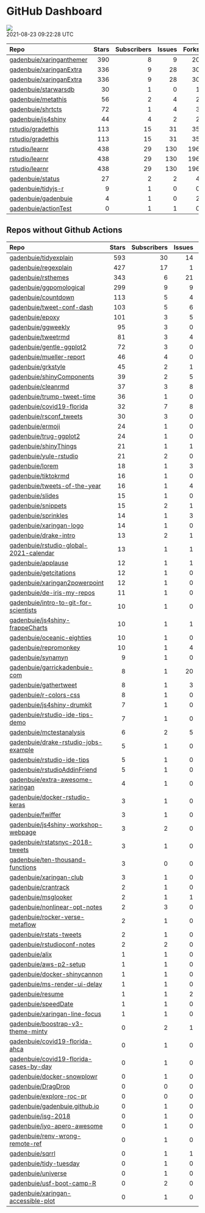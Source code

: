 GitHub Dashboard
================

![](https://github.com/gadenbuie/status/workflows/Render%20Status/badge.svg)  
2021-08-23 09:22:28 UTC

| Repo                                                                    | Stars | Subscribers | Issues | Forks | Status                                                                                                                                                               | Commit                                                                                                                                                                             |
| :---------------------------------------------------------------------- | ----: | ----------: | -----: | ----: | :------------------------------------------------------------------------------------------------------------------------------------------------------------------- | :--------------------------------------------------------------------------------------------------------------------------------------------------------------------------------- |
| [gadenbuie/xaringanthemer](https://github.com/gadenbuie/xaringanthemer) |   390 |           8 |      9 |    20 | [![](https://github.com/gadenbuie/xaringanthemer/workflows/tic/badge.svg)](https://github.com/gadenbuie/xaringanthemer/actions/runs/1157337816)                      | <a href="https://github.com/gadenbuie/xaringanthemer/commit/9f7460eee9d755c32b2417feee7dada79a2a4019" title="Remove trailing comma in `_colors.Rmd` (#64)">9f7460</a>              |
| [gadenbuie/xaringanExtra](https://github.com/gadenbuie/xaringanExtra)   |   336 |           9 |     28 |    30 | [![](https://github.com/gadenbuie/xaringanExtra/workflows/Commands/badge.svg)](https://github.com/gadenbuie/xaringanExtra/actions/runs/1122332240)                   | <a href="https://github.com/gadenbuie/xaringanExtra/commit/5e2d80bd0c53065cf1c3e55c3f21efb28c44ab5d" title="v0.5.4">5e2d80</a>                                                     |
| [gadenbuie/xaringanExtra](https://github.com/gadenbuie/xaringanExtra)   |   336 |           9 |     28 |    30 | [![](https://github.com/gadenbuie/xaringanExtra/workflows/tic/badge.svg)](https://github.com/gadenbuie/xaringanExtra/actions/runs/1157323583)                        | <a href="https://github.com/gadenbuie/xaringanExtra/commit/5e2d80bd0c53065cf1c3e55c3f21efb28c44ab5d" title="v0.5.4">5e2d80</a>                                                     |
| [gadenbuie/starwarsdb](https://github.com/gadenbuie/starwarsdb)         |    30 |           1 |      0 |     1 | [![](https://github.com/gadenbuie/starwarsdb/workflows/tic/badge.svg)](https://github.com/gadenbuie/starwarsdb/actions/runs/1158056150)                              | <a href="https://github.com/gadenbuie/starwarsdb/commit/b6339df02e2a2394120ddf36d74b746d1f141f33" title="Update {tic} badge in README (#5)">b6339d</a>                             |
| [gadenbuie/metathis](https://github.com/gadenbuie/metathis)             |    56 |           2 |      4 |     2 | [![](https://github.com/gadenbuie/metathis/workflows/tic/badge.svg)](https://github.com/gadenbuie/metathis/actions/runs/1157326134)                                  | <a href="https://github.com/gadenbuie/metathis/commit/f253ce2af2615ce86ba15b78123da926b18a6395" title="Hotfix v1.1.1 (#24)">f253ce</a>                                             |
| [gadenbuie/shrtcts](https://github.com/gadenbuie/shrtcts)               |    72 |           1 |      4 |     3 | [![](https://github.com/gadenbuie/shrtcts/workflows/tic/badge.svg)](https://github.com/gadenbuie/shrtcts/actions/runs/848462154)                                     | <a href="https://github.com/gadenbuie/shrtcts/commit/3a03311a030edff97e906743182b07ede88095a3" title="master -> main && Prefix font awesome icons">3a0331</a>                      |
| [gadenbuie/js4shiny](https://github.com/gadenbuie/js4shiny)             |    44 |           4 |      2 |     2 | [![](https://github.com/gadenbuie/js4shiny/workflows/tic/badge.svg)](https://github.com/gadenbuie/js4shiny/actions/runs/955868839)                                   | <a href="https://github.com/gadenbuie/js4shiny/commit/29bd23560d8f1c8ff39db08495f8eb6fe44e30bc" title="Prefix font awesome icons">29bd23</a>                                       |
| [rstudio/gradethis](https://github.com/rstudio/gradethis)               |   113 |          15 |     31 |    35 | [![](https://github.com/rstudio/gradethis/workflows/R-CMD-check/badge.svg)](https://github.com/rstudio/gradethis/actions/runs/1128958984)                            | <a href="https://github.com/rstudio/gradethis/commit/e9b10ae3aa30de377a70f766591bb7153c008f09" title="Prefix gradethis functions in default messages (#250)">e9b10a</a>            |
| [rstudio/gradethis](https://github.com/rstudio/gradethis)               |   113 |          15 |     31 |    35 | [![](https://github.com/rstudio/gradethis/workflows/pkgdown/badge.svg)](https://github.com/rstudio/gradethis/actions/runs/1128958981)                                | <a href="https://github.com/rstudio/gradethis/commit/e9b10ae3aa30de377a70f766591bb7153c008f09" title="Prefix gradethis functions in default messages (#250)">e9b10a</a>            |
| [rstudio/learnr](https://github.com/rstudio/learnr)                     |   438 |          29 |    130 |   196 | [![](https://github.com/rstudio/learnr/workflows/R-CMD-check/badge.svg)](https://github.com/rstudio/learnr/actions/runs/1152184783)                                  | <a href="https://github.com/rstudio/learnr/commit/bfbf7bbc8cfe73b30de58ff3504cdbb2cf258709" title="Rebuild docs/">bfbf7b</a>                                                       |
| [rstudio/learnr](https://github.com/rstudio/learnr)                     |   438 |          29 |    130 |   196 | [![](https://github.com/rstudio/learnr/workflows/Render%20docs/badge.svg)](https://github.com/rstudio/learnr/actions/runs/1015484666)                                | <a href="https://github.com/rstudio/learnr/commit/14d679a91f7afef36442729c8ad5a485918fad98" title="Make `data/` directory automatically accessible to exercises (#539)">14d679</a> |
| [rstudio/learnr](https://github.com/rstudio/learnr)                     |   438 |          29 |    130 |   196 | [![](https://github.com/rstudio/learnr/workflows/Commands/badge.svg)](https://github.com/rstudio/learnr/actions/runs/1152306733)                                     | <a href="https://github.com/rstudio/learnr/commit/69c0a76f944a4e9e7a18af995b3861e9ef1125e1" title="Transition remote dependencies to CRAN releases (#572)">69c0a7</a>              |
| [gadenbuie/status](https://github.com/gadenbuie/status)                 |    27 |           2 |      2 |     4 | [![](https://github.com/gadenbuie/status/workflows/Render%20Status/badge.svg)](https://github.com/gadenbuie/status/actions/runs/1158073467)                          | <a href="https://github.com/gadenbuie/status/commit/ed43f1d9f4fb48d279802ab5998892662b1285a6" title="[status] 2021-08-23 04:39:43 UTC">ed43f1</a>                                  |
| [gadenbuie/tidyjs-r](https://github.com/gadenbuie/tidyjs-r)             |     9 |           1 |      0 |     0 | [![](https://github.com/gadenbuie/tidyjs-r/workflows/.github/workflows/update-tidyjs.yaml/badge.svg)](https://github.com/gadenbuie/tidyjs-r/actions/runs/1156929625) | <a href="https://github.com/gadenbuie/tidyjs-r/commit/6bea56d0424f673769faba258f8b5135d6c3a892" title="v2.4.2">6bea56</a>                                                          |
| [gadenbuie/gadenbuie](https://github.com/gadenbuie/gadenbuie)           |     4 |           1 |      0 |     2 | [![](https://github.com/gadenbuie/gadenbuie/workflows/Metrics/badge.svg)](https://github.com/gadenbuie/gadenbuie/actions/runs/1158058190)                            | <a href="https://github.com/gadenbuie/gadenbuie/commit/bd69e675b5446394e846de07ffcca35ee637870b" title="Update github-metrics.svg - [Skip GitHub Action]">bd69e6</a>               |
| [gadenbuie/actionTest](https://github.com/gadenbuie/actionTest)         |     0 |           1 |      1 |     0 | [![](https://github.com/gadenbuie/actionTest/workflows/Commands/badge.svg)](https://github.com/gadenbuie/actionTest/actions/runs/900346028)                          | <a href="https://github.com/gadenbuie/actionTest/commit/a823d4a36d20ae7992028e8f40b45357880065a1" title="stringify version">a823d4</a>                                             |

## Repos without Github Actions

| Repo                                                                                                | Stars | Subscribers | Issues | Forks |
| :-------------------------------------------------------------------------------------------------- | ----: | ----------: | -----: | ----: |
| [gadenbuie/tidyexplain](https://github.com/gadenbuie/tidyexplain)                                   |   593 |          30 |     14 |   104 |
| [gadenbuie/regexplain](https://github.com/gadenbuie/regexplain)                                     |   427 |          17 |      1 |    22 |
| [gadenbuie/rsthemes](https://github.com/gadenbuie/rsthemes)                                         |   343 |           6 |     21 |    31 |
| [gadenbuie/ggpomological](https://github.com/gadenbuie/ggpomological)                               |   299 |           9 |      9 |    18 |
| [gadenbuie/countdown](https://github.com/gadenbuie/countdown)                                       |   113 |           5 |      4 |    10 |
| [gadenbuie/tweet-conf-dash](https://github.com/gadenbuie/tweet-conf-dash)                           |   103 |           5 |      6 |    61 |
| [gadenbuie/epoxy](https://github.com/gadenbuie/epoxy)                                               |   101 |           3 |      5 |     5 |
| [gadenbuie/ggweekly](https://github.com/gadenbuie/ggweekly)                                         |    95 |           3 |      0 |     9 |
| [gadenbuie/tweetrmd](https://github.com/gadenbuie/tweetrmd)                                         |    81 |           3 |      4 |     7 |
| [gadenbuie/gentle-ggplot2](https://github.com/gadenbuie/gentle-ggplot2)                             |    72 |           3 |      0 |    18 |
| [gadenbuie/mueller-report](https://github.com/gadenbuie/mueller-report)                             |    46 |           4 |      0 |    26 |
| [gadenbuie/grkstyle](https://github.com/gadenbuie/grkstyle)                                         |    45 |           2 |      1 |     8 |
| [gadenbuie/shinyComponents](https://github.com/gadenbuie/shinyComponents)                           |    39 |           2 |      5 |     4 |
| [gadenbuie/cleanrmd](https://github.com/gadenbuie/cleanrmd)                                         |    37 |           3 |      8 |     2 |
| [gadenbuie/trump-tweet-time](https://github.com/gadenbuie/trump-tweet-time)                         |    36 |           1 |      0 |     0 |
| [gadenbuie/covid19-florida](https://github.com/gadenbuie/covid19-florida)                           |    32 |           7 |      8 |    10 |
| [gadenbuie/rsconf\_tweets](https://github.com/gadenbuie/rsconf_tweets)                              |    30 |           3 |      0 |    13 |
| [gadenbuie/ermoji](https://github.com/gadenbuie/ermoji)                                             |    24 |           1 |      0 |     1 |
| [gadenbuie/trug-ggplot2](https://github.com/gadenbuie/trug-ggplot2)                                 |    24 |           1 |      0 |     6 |
| [gadenbuie/shinyThings](https://github.com/gadenbuie/shinyThings)                                   |    21 |           1 |      1 |     3 |
| [gadenbuie/yule-rstudio](https://github.com/gadenbuie/yule-rstudio)                                 |    21 |           2 |      0 |     8 |
| [gadenbuie/lorem](https://github.com/gadenbuie/lorem)                                               |    18 |           1 |      3 |     1 |
| [gadenbuie/tiktokrmd](https://github.com/gadenbuie/tiktokrmd)                                       |    16 |           1 |      0 |     0 |
| [gadenbuie/tweets-of-the-year](https://github.com/gadenbuie/tweets-of-the-year)                     |    16 |           1 |      4 |     2 |
| [gadenbuie/slides](https://github.com/gadenbuie/slides)                                             |    15 |           1 |      0 |    11 |
| [gadenbuie/snippets](https://github.com/gadenbuie/snippets)                                         |    15 |           2 |      1 |     7 |
| [gadenbuie/sprinkles](https://github.com/gadenbuie/sprinkles)                                       |    14 |           1 |      3 |     0 |
| [gadenbuie/xaringan-logo](https://github.com/gadenbuie/xaringan-logo)                               |    14 |           1 |      0 |    12 |
| [gadenbuie/drake-intro](https://github.com/gadenbuie/drake-intro)                                   |    13 |           2 |      1 |     4 |
| [gadenbuie/rstudio-global-2021-calendar](https://github.com/gadenbuie/rstudio-global-2021-calendar) |    13 |           1 |      1 |     4 |
| [gadenbuie/applause](https://github.com/gadenbuie/applause)                                         |    12 |           1 |      1 |     1 |
| [gadenbuie/getcitations](https://github.com/gadenbuie/getcitations)                                 |    12 |           1 |      0 |     3 |
| [gadenbuie/xaringan2powerpoint](https://github.com/gadenbuie/xaringan2powerpoint)                   |    12 |           1 |      0 |     1 |
| [gadenbuie/de-iris-my-repos](https://github.com/gadenbuie/de-iris-my-repos)                         |    11 |           1 |      0 |     0 |
| [gadenbuie/intro-to-git-for-scientists](https://github.com/gadenbuie/intro-to-git-for-scientists)   |    10 |           1 |      0 |     2 |
| [gadenbuie/js4shiny-frappeCharts](https://github.com/gadenbuie/js4shiny-frappeCharts)               |    10 |           1 |      1 |     3 |
| [gadenbuie/oceanic-eighties](https://github.com/gadenbuie/oceanic-eighties)                         |    10 |           1 |      0 |     4 |
| [gadenbuie/repromonkey](https://github.com/gadenbuie/repromonkey)                                   |    10 |           1 |      4 |     0 |
| [gadenbuie/synamyn](https://github.com/gadenbuie/synamyn)                                           |     9 |           1 |      0 |     0 |
| [gadenbuie/garrickadenbuie-com](https://github.com/gadenbuie/garrickadenbuie-com)                   |     8 |           1 |     20 |     4 |
| [gadenbuie/gathertweet](https://github.com/gadenbuie/gathertweet)                                   |     8 |           1 |      3 |     2 |
| [gadenbuie/r-colors-css](https://github.com/gadenbuie/r-colors-css)                                 |     8 |           1 |      0 |     2 |
| [gadenbuie/js4shiny-drumkit](https://github.com/gadenbuie/js4shiny-drumkit)                         |     7 |           1 |      0 |     1 |
| [gadenbuie/rstudio-ide-tips-demo](https://github.com/gadenbuie/rstudio-ide-tips-demo)               |     7 |           1 |      0 |     2 |
| [gadenbuie/mctestanalysis](https://github.com/gadenbuie/mctestanalysis)                             |     6 |           2 |      5 |     3 |
| [gadenbuie/drake-rstudio-jobs-example](https://github.com/gadenbuie/drake-rstudio-jobs-example)     |     5 |           1 |      0 |     0 |
| [gadenbuie/rstudio-ide-tips](https://github.com/gadenbuie/rstudio-ide-tips)                         |     5 |           1 |      0 |     2 |
| [gadenbuie/rstudioAddinFriend](https://github.com/gadenbuie/rstudioAddinFriend)                     |     5 |           1 |      0 |     1 |
| [gadenbuie/extra-awesome-xaringan](https://github.com/gadenbuie/extra-awesome-xaringan)             |     4 |           1 |      0 |     1 |
| [gadenbuie/docker-rstudio-keras](https://github.com/gadenbuie/docker-rstudio-keras)                 |     3 |           1 |      0 |     1 |
| [gadenbuie/fwiffer](https://github.com/gadenbuie/fwiffer)                                           |     3 |           1 |      0 |     0 |
| [gadenbuie/js4shiny-workshop-webpage](https://github.com/gadenbuie/js4shiny-workshop-webpage)       |     3 |           2 |      0 |     5 |
| [gadenbuie/rstatsnyc-2018-tweets](https://github.com/gadenbuie/rstatsnyc-2018-tweets)               |     3 |           1 |      0 |     0 |
| [gadenbuie/ten-thousand-functions](https://github.com/gadenbuie/ten-thousand-functions)             |     3 |           0 |      0 |     0 |
| [gadenbuie/xaringan-club](https://github.com/gadenbuie/xaringan-club)                               |     3 |           1 |      0 |     0 |
| [gadenbuie/crantrack](https://github.com/gadenbuie/crantrack)                                       |     2 |           1 |      0 |     1 |
| [gadenbuie/msglooker](https://github.com/gadenbuie/msglooker)                                       |     2 |           1 |      1 |     0 |
| [gadenbuie/nonlinear-opt-notes](https://github.com/gadenbuie/nonlinear-opt-notes)                   |     2 |           3 |      0 |     3 |
| [gadenbuie/rocker-verse-metaflow](https://github.com/gadenbuie/rocker-verse-metaflow)               |     2 |           1 |      0 |     0 |
| [gadenbuie/rstats-tweets](https://github.com/gadenbuie/rstats-tweets)                               |     2 |           1 |      0 |     0 |
| [gadenbuie/rstudioconf-notes](https://github.com/gadenbuie/rstudioconf-notes)                       |     2 |           2 |      0 |     0 |
| [gadenbuie/alix](https://github.com/gadenbuie/alix)                                                 |     1 |           1 |      0 |     0 |
| [gadenbuie/aws-p2-setup](https://github.com/gadenbuie/aws-p2-setup)                                 |     1 |           1 |      0 |     0 |
| [gadenbuie/docker-shinycannon](https://github.com/gadenbuie/docker-shinycannon)                     |     1 |           1 |      0 |     0 |
| [gadenbuie/ms-render-ui-delay](https://github.com/gadenbuie/ms-render-ui-delay)                     |     1 |           1 |      0 |     0 |
| [gadenbuie/resume](https://github.com/gadenbuie/resume)                                             |     1 |           1 |      2 |     0 |
| [gadenbuie/speedDate](https://github.com/gadenbuie/speedDate)                                       |     1 |           1 |      0 |     1 |
| [gadenbuie/xaringan-line-focus](https://github.com/gadenbuie/xaringan-line-focus)                   |     1 |           1 |      0 |     0 |
| [gadenbuie/boostrap-v3-theme-minty](https://github.com/gadenbuie/boostrap-v3-theme-minty)           |     0 |           2 |      1 |     1 |
| [gadenbuie/covid19-florida-ahca](https://github.com/gadenbuie/covid19-florida-ahca)                 |     0 |           1 |      0 |     0 |
| [gadenbuie/covid19-florida-cases-by-day](https://github.com/gadenbuie/covid19-florida-cases-by-day) |     0 |           1 |      0 |     0 |
| [gadenbuie/docker-snowplowr](https://github.com/gadenbuie/docker-snowplowr)                         |     0 |           1 |      0 |     0 |
| [gadenbuie/DragDrop](https://github.com/gadenbuie/DragDrop)                                         |     0 |           0 |      0 |     0 |
| [gadenbuie/explore-roc-pr](https://github.com/gadenbuie/explore-roc-pr)                             |     0 |           0 |      0 |     0 |
| [gadenbuie/gadenbuie.github.io](https://github.com/gadenbuie/gadenbuie.github.io)                   |     0 |           1 |      0 |     0 |
| [gadenbuie/isg-2018](https://github.com/gadenbuie/isg-2018)                                         |     0 |           1 |      0 |     0 |
| [gadenbuie/iyo-apero-awesome](https://github.com/gadenbuie/iyo-apero-awesome)                       |     0 |           1 |      0 |     0 |
| [gadenbuie/renv-wrong-remote-ref](https://github.com/gadenbuie/renv-wrong-remote-ref)               |     0 |           1 |      0 |     0 |
| [gadenbuie/sqrrl](https://github.com/gadenbuie/sqrrl)                                               |     0 |           1 |      1 |     1 |
| [gadenbuie/tidy-tuesday](https://github.com/gadenbuie/tidy-tuesday)                                 |     0 |           1 |      0 |     0 |
| [gadenbuie/universe](https://github.com/gadenbuie/universe)                                         |     0 |           1 |      0 |     0 |
| [gadenbuie/usf-boot-camp-R](https://github.com/gadenbuie/usf-boot-camp-R)                           |     0 |           2 |      0 |     2 |
| [gadenbuie/xaringan-accessible-plot](https://github.com/gadenbuie/xaringan-accessible-plot)         |     0 |           1 |      0 |     0 |
